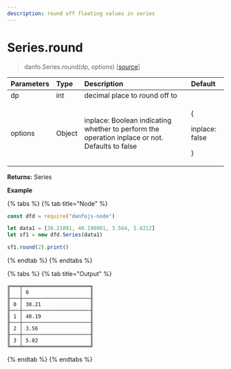 ```yaml
---
description: round off floating values in series
---
```


# Series.round

> danfo.Series.round\(dp, options\)     \[[source](https://github.com/opensource9ja/danfojs/blob/master/danfojs/src/core/series.js#L404)\]

<table>
  <thead>
    <tr>
      <th style="text-align:left">Parameters</th>
      <th style="text-align:left">Type</th>
      <th style="text-align:left">Description</th>
      <th style="text-align:left">Default</th>
    </tr>
  </thead>
  <tbody>
    <tr>
      <td style="text-align:left">dp</td>
      <td style="text-align:left">int</td>
      <td style="text-align:left">decimal place to round off to</td>
      <td style="text-align:left"></td>
    </tr>
    <tr>
      <td style="text-align:left">options</td>
      <td style="text-align:left">Object</td>
      <td style="text-align:left">inplace: Boolean indicating whether to perform the operation inplace or
        not. Defaults to false</td>
      <td style="text-align:left">
        <p>{</p>
        <p>inplace: false</p>
        <p>}</p>
      </td>
    </tr>
  </tbody>
</table>

**Returns:** Series

**Example**

{% tabs %}
{% tab title="Node" %}
```javascript
const dfd = require("danfojs-node")

let data1 = [30.21091, 40.190901, 3.564, 5.0212]
let sf1 = new dfd.Series(data1)

sf1.round(2).print()
```
{% endtab %}
{% endtabs %}

{% tabs %}
{% tab title="Output" %}
```text
╔═══╤══════════════════════╗
║   │ 0                    ║
╟───┼──────────────────────╢
║ 0 │ 30.21                ║
╟───┼──────────────────────╢
║ 1 │ 40.19                ║
╟───┼──────────────────────╢
║ 2 │ 3.56                 ║
╟───┼──────────────────────╢
║ 3 │ 5.02                 ║
╚═══╧══════════════════════╝
```
{% endtab %}
{% endtabs %}



